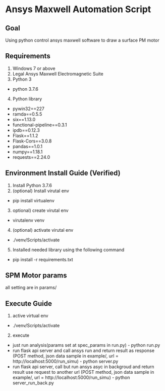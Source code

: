 # Ansys Maxwell Automation Script

## Goal
Using python control ansys maxwell software to draw a surface PM motor

## Requirements
1. Windows 7 or above
2. Legal Ansys Maxwell Electromagnetic Suite
3. Python 3
 - python 3.7.6
4. Python library
 - pywin32==227
 - ramda==0.5.5
 - six==1.13.0
 - functional-pipeline==0.3.1
 - ipdb==0.12.3
 - Flask==1.1.2
 - Flask-Cors==3.0.8
 - pandas==1.0.1
 - numpy==1.18.1
 - requests==2.24.0
## Environment Install Guide (Verified)
1. Install Python 3.7.6
2. (optional) Install virutal env
 - pip install virtualenv
3. optional) create virutal env
 - virutalenv venv
4. (optional) activate virutal env
 - ./venv/Scripts/activate
5. Installed needed library using the following command
 - pip install -r requirements.txt
## SPM Motor params
all setting are in params/

## Execute Guide
1. active virtual env
 - ./venv/Scripts/activate
2. execute
 - just run analysis(params set at spec_params in run.py) - python run.py
 - run flask api server and call ansys run and return result as response (POST method, json data sample in example/, url = http://localhost:5000/run_simu) - python server.py
 - run flask api server, call but run ansys asyc in backgroud and return result use request to another url (POST method, json data sample in example/, url = http://localhost:5000/run_simu) - python server_run_back.py
